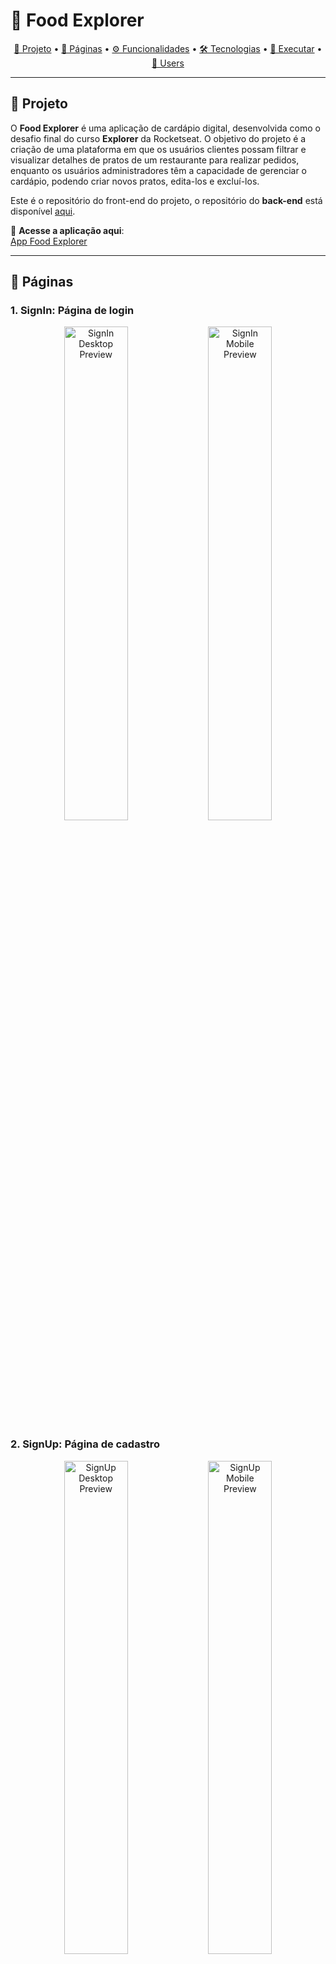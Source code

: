 # 🍴 **Food Explorer**

<p align="center">
  <a href="#project">📄 Projeto</a> •
  <a href="#pages">📑 Páginas</a> •
  <a href="#features">⚙️ Funcionalidades</a> •
  <a href="#technologies">🛠️ Tecnologias</a> •
  <a href="#usage">🚀 Executar</a> •
  <a href="#users">👥 Users</a>
</p>

---

## 📄 Projeto

O **Food Explorer** é uma aplicação de cardápio digital, desenvolvida como o desafio final do curso **Explorer** da Rocketseat.
O objetivo do projeto é a criação de uma plataforma em que os usuários clientes possam filtrar e visualizar detalhes de pratos de um restaurante para realizar pedidos, enquanto os usuários administradores têm a capacidade de gerenciar o cardápio, podendo criar novos pratos, edita-los e excluí-los.

Este é o repositório do front-end do projeto, o repositório do **back-end** está disponível [aqui](https://github.com/larissamateini/api-foodexplorer).

🔗 **Acesse a aplicação aqui**:  
[App Food Explorer](https://menu-food-explorer.netlify.app/)

---

## 📑 Páginas

### 1. **SignIn**: Página de login

<p align="center">
  <img src="./src/assets/readme-previews/login-desktop.png" alt="SignIn Desktop Preview" width="45%" />
  <img src="./src/assets/readme-previews/login-mobile.png" alt="SignIn Mobile Preview" width="45%" />
</p>

### 2. **SignUp**: Página de cadastro

<p align="center">
  <img src="./src/assets/readme-previews/signup-desktop.png" alt="SignUp Desktop Preview" width="45%" />
  <img src="./src/assets/readme-previews/signup-mobile.png" alt="SignUp Mobile Preview" width="45%" />
</p>

### 3. **Homepage**: Página inicial com os pratos disponíveis

#### User

<p align="center">
  <img src="./src/assets/readme-previews/user-home-desktop1.png" alt="User Homepage Desktop Preview" width="45%" />
  <img src="./src/assets/readme-previews/user-home-mobile.png" alt="User Homepage Mobile Preview" width="45%" />
</p>

#### Admin

<p align="center">
  <img src="./src/assets/readme-previews/admin-home-desktop.png" alt="Admin Homepage Desktop Preview" width="45%" />
  <img src="./src/assets/readme-previews/admin-home-mobile.png" alt="Admin Homepage Mobile Preview" width="45%" />
</p>

### 4. **Adicionar prato**: Página com formulário para adicionar novos pratos

<p align="center">
  <img src="./src/assets/readme-previews/admin-newdish-desktop.png" alt="New Dish Desktop Preview" width="45%" />
  <img src="./src/assets/readme-previews/admin-newdish-mobile.png" alt="New Dish Mobile Preview" width="45%" />
</p>

### 5. **Editar prato**: Página com formulário para editar pratos existentes

<p align="center">
  <img src="./src/assets/readme-previews/admin-editdish-desktop.png" alt="Edit Dish Desktop Preview" width="45%" />
  <img src="./src/assets/readme-previews/admin-editdish-mobile.png" alt="Edit Dish Mobile Preview" width="45%" />
</p>

### 6. **Visualizar prato**: Detalhes de um prato específico

#### User

<p align="center">
  <img src="./src/assets/readme-previews/user-dish-desktop.png" alt="User Dish Desktop Preview" width="45%" />
  <img src="./src/assets/readme-previews/user-dish-mobile.png" alt="User Dish Mobile Preview" width="45%" />
</p>

#### Admin

<p align="center">
  <img src="./src/assets/readme-previews/admin-dish-desktop.png" alt="Admin Dish Desktop Preview" width="45%" />
  <img src="./src/assets/readme-previews/admin-dish-mobile.png" alt="Admin Dish Mobile Preview" width="45%" />
</p>

---

## ⚙️ Funcionalidades

- 🔑 **Login**: Iniciar sessão
- 📝 **Cadastro de usuário**: Criar uma conta de usuário
- 🍽️ **Cadastrar pratos**: Como administrador, cadastrar e criar novos pratos
- 🔍 **Filtrar pratos**: Filtrar pratos através da barra de pesquisa
- 🛠️ **Editar pratos**: Como administrador, editar pratos já cadastrados
- 🗑️ **Excluir pratos**: Como administrador, excluir pratos
- 🚪 **Logout**: Encerrar sessão do usuário

---

## 🛠️ Tecnologias

Este projeto foi desenvolvido com as seguintes tecnologias:

- **ViteJS**: Ferramenta de build e bundler super rápida
- **ReactJS**: Biblioteca para criação de interfaces
- **ReactDOM**: Ferramenta para integrar o React com o DOM
- **React Router Dom**: Navegação entre páginas da aplicação
- **react-responsive**: Biblioteca para criar layouts responsivos em React
- **Axios**: Cliente HTTP para interagir com APIs
- **Styled Components**: Biblioteca para estilos em componentes React
- **Swiper**: Biblioteca para criar sliders interativos

---

## 🚀 Para executar localmente

1. **Instale o Node.js** e o **npm** na sua máquina, se ainda não estiverem instalados.

2. **Clone este repositório**:
    ```bash
    git clone https://github.com/larissamateini/web-foodexplorer
    ```

3. **Instale as dependências**:
    ```bash
    npm install
    ```

4. **Inicie o servidor**:
    ```bash
    npm run dev
    ```

Agora, você pode acessar a aplicação em `http://localhost:5173`.

---

## 👥 Users para teste

1. **Admin**:  
   - **E-mail**: admin@test.com  
   - **Senha**: admin123  

2. **Usuário**:  
   - **E-mail**: user@test.com  
   - **Senha**: user123  

---

### 📜 Licença

Distribuído sob a licença MIT. Veja [LICENSE](LICENSE) para mais informações.
